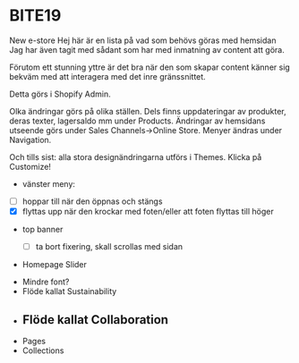 # BITE19

New e-store
Hej här är en lista på vad som behövs göras med hemsidan
Jag har även tagit med sådant som har med inmatning av content att göra.

Förutom ett stunning yttre är det bra när den som skapar content
känner sig bekväm med att interagera med det inre gränssnittet.

Detta görs i Shopify Admin.

Olka ändringar görs på olika ställen.
Dels finns uppdateringar av produkter, deras texter, lagersaldo mm under Products.
Ändringar av hemsidans utseende görs under Sales Channels->Online Store.
Menyer ändras under Navigation.

Och tills sist: alla stora designändringarna utförs i Themes.
Klicka på Customize!

- vänster meny:

* [ ] hoppar till när den öppnas och stängs
* [x] flyttas upp när den krockar med foten/eller att foten flyttas till höger

- top banner

  - [ ] ta bort fixering, skall scrollas med sidan

- Homepage Slider

* Mindre font?
* Flöde kallat Sustainability
* ## Flöde kallat Collaboration
* Pages
* Collections
